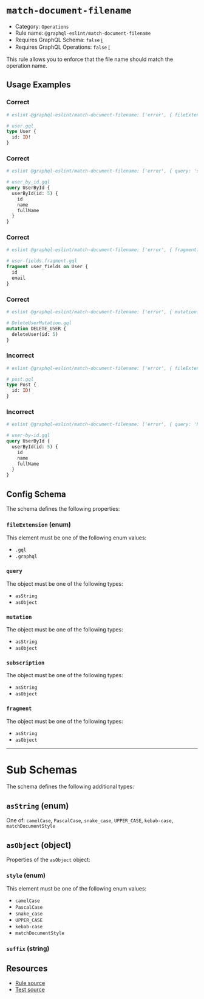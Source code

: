 # `match-document-filename`

- Category: `Operations`
- Rule name: `@graphql-eslint/match-document-filename`
- Requires GraphQL Schema: `false` [ℹ️](../../README.md#extended-linting-rules-with-graphql-schema)
- Requires GraphQL Operations: `false` [ℹ️](../../README.md#extended-linting-rules-with-siblings-operations)

This rule allows you to enforce that the file name should match the operation name.

## Usage Examples

### Correct

```graphql
# eslint @graphql-eslint/match-document-filename: ['error', { fileExtension: '.gql' }]

# user.gql
type User {
  id: ID!
}
```

### Correct

```graphql
# eslint @graphql-eslint/match-document-filename: ['error', { query: 'snake_case' }]

# user_by_id.gql
query UserById {
  userById(id: 5) {
    id
    name
    fullName
  }
}
```

### Correct

```graphql
# eslint @graphql-eslint/match-document-filename: ['error', { fragment: { style: 'kebab-case', suffix: '.fragment' } }]

# user-fields.fragment.gql
fragment user_fields on User {
  id
  email
}
```

### Correct

```graphql
# eslint @graphql-eslint/match-document-filename: ['error', { mutation: { style: 'PascalCase', suffix: 'Mutation' } }]

# DeleteUserMutation.gql
mutation DELETE_USER {
  deleteUser(id: 5)
}
```

### Incorrect

```graphql
# eslint @graphql-eslint/match-document-filename: ['error', { fileExtension: '.graphql' }]

# post.gql
type Post {
  id: ID!
}
```

### Incorrect

```graphql
# eslint @graphql-eslint/match-document-filename: ['error', { query: 'PascalCase' }]

# user-by-id.gql
query UserById {
  userById(id: 5) {
    id
    name
    fullName
  }
}
```

## Config Schema

The schema defines the following properties:

### `fileExtension` (enum)

This element must be one of the following enum values:

- `.gql`
- `.graphql`

### `query`

The object must be one of the following types:

* `asString`
* `asObject`

### `mutation`

The object must be one of the following types:

* `asString`
* `asObject`

### `subscription`

The object must be one of the following types:

* `asString`
* `asObject`

### `fragment`

The object must be one of the following types:

* `asString`
* `asObject`

---

# Sub Schemas

The schema defines the following additional types:

## `asString` (enum)

One of: `camelCase`, `PascalCase`, `snake_case`, `UPPER_CASE`, `kebab-case`, `matchDocumentStyle`

## `asObject` (object)

Properties of the `asObject` object:

### `style` (enum)

This element must be one of the following enum values:

- `camelCase`
- `PascalCase`
- `snake_case`
- `UPPER_CASE`
- `kebab-case`
- `matchDocumentStyle`

### `suffix` (string)

## Resources

- [Rule source](../../packages/plugin/src/rules/match-document-filename.ts)
- [Test source](../../packages/plugin/tests/match-document-filename.spec.ts)
